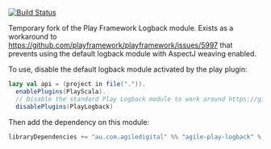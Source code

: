 [![Build Status](https://travis-ci.org/agiledigital/agile-play-logback.svg?branch=master)](https://travis-ci.org/agiledigital/agile-play-logback)

Temporary fork of the Play Framework Logback module. Exists as a workaround
to https://github.com/playframework/playframework/issues/5997 that prevents
using the default logback module with AspectJ weaving enabled.

To use, disable the default logback module activated by the play plugin:

```scala
lazy val api = (project in file(".")).
  enablePlugins(PlayScala).
  // Disable the standard Play Logback module to work around https://github.com/playframework/playframework/issues/5997#
  disablePlugins(PlayLogback)
```

Then add the dependency on this module:

```scala
libraryDependencies += "au.com.agiledigital" %% "agile-play-logback" % "0.0.1"
```
